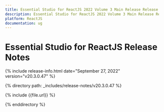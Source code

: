 ```yaml
---
title: Essential Studio for ReactJS 2022 Volume 3 Main Release Release Notes  
description: Essential Studio for ReactJS 2022 Volume 3 Main Release Release Notes  
platform: ReactJS
documentation: ug
---
```


# Essential Studio for ReactJS  Release Notes  

{% include release-info.html date="September 27, 2022"  version="v20.3.0.47" %} 

{% directory path: _includes/release-notes/v20.3.0.47 %}

{% include {{file.url}} %}

{% enddirectory %}